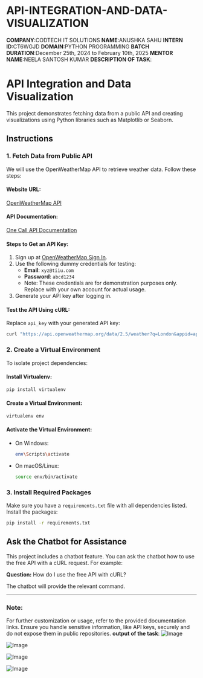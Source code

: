 # API-INTEGRATION-AND-DATA-VISUALIZATION

**COMPANY**:CODTECH IT SOLUTIONS
**NAME**:ANUSHKA SAHU
**INTERN ID**:CT6WGJD
**DOMAIN**:PYTHON PROGRAMMING
**BATCH DURATION**:December 25th, 2024 to February 10th, 2025
**MENTOR NAME**:NEELA SANTOSH KUMAR
**DESCRIPTION OF TASK**:
# API Integration and Data Visualization

This project demonstrates fetching data from a public API and creating visualizations using Python libraries such as Matplotlib or Seaborn.

## Instructions

### 1. Fetch Data from Public API
We will use the OpenWeatherMap API to retrieve weather data. Follow these steps:

#### Website URL:
[OpenWeatherMap API](https://openweathermap.org/api)

#### API Documentation:
[One Call API Documentation](https://openweathermap.org/api/one-call-3)

#### Steps to Get an API Key:
1. Sign up at [OpenWeatherMap Sign In](https://home.openweathermap.org/users/sign_in).
2. Use the following dummy credentials for testing:
   - **Email**: `xyz@tiiu.com`
   - **Password**: `abcd1234`
   - Note: These credentials are for demonstration purposes only. Replace with your own account for actual usage.
3. Generate your API key after logging in.

#### Test the API Using cURL:
Replace `api_key` with your generated API key:
```bash
curl "https://api.openweathermap.org/data/2.5/weather?q=London&appid=api_key"
```

### 2. Create a Virtual Environment
To isolate project dependencies:

#### Install Virtualenv:
```bash
pip install virtualenv
```

#### Create a Virtual Environment:
```bash
virtualenv env
```

#### Activate the Virtual Environment:
- On Windows:
  ```bash
  env\Scripts\activate
  ```
- On macOS/Linux:
  ```bash
  source env/bin/activate
  ```

### 3. Install Required Packages
Make sure you have a `requirements.txt` file with all dependencies listed. Install the packages:
```bash
pip install -r requirements.txt
```

## Ask the Chatbot for Assistance
This project includes a chatbot feature. You can ask the chatbot how to use the free API with a cURL request. For example:

**Question:** How do I use the free API with cURL?

The chatbot will provide the relevant command.

---

### Note:
For further customization or usage, refer to the provided documentation links. Ensure you handle sensitive information, like API keys, securely and do not expose them in public repositories.
**output of the task**:
![Image](https://github.com/user-attachments/assets/f987211b-01e9-466a-a4a4-a597edf0bf89)

![Image](https://github.com/user-attachments/assets/19c39d41-4b62-439f-ae64-c66fc42b0426)

![Image](https://github.com/user-attachments/assets/426ec4ab-6eee-4420-b897-20e47982bb45)

![Image](https://github.com/user-attachments/assets/6322bfcc-57e5-4445-885b-56e62ad64c44)


